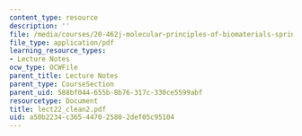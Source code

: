 ```yaml
---
content_type: resource
description: ''
file: /media/courses/20-462j-molecular-principles-of-biomaterials-spring-2006/a50b2234c365447025802def05c95104_lect22_clean2.pdf
file_type: application/pdf
learning_resource_types:
- Lecture Notes
ocw_type: OCWFile
parent_title: Lecture Notes
parent_type: CourseSection
parent_uid: 588bf044-655b-8b76-317c-330ce5599abf
resourcetype: Document
title: lect22_clean2.pdf
uid: a50b2234-c365-4470-2580-2def05c95104
---
```

